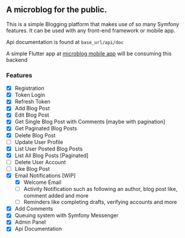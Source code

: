 ## A microblog for the public.

This is a simple Blogging platform that makes use of so many Symfony features.
It can be used with any front-end framework or mobile app.

Api documentation is found at `base_url/api/doc`

A simple Flutter app at [microblog mobile app](https://github.com/abdellahrk/microblog-mobile-app) will be consuming this backend 

### Features 
 - [x] Registration 
 - [x] Token Login 
 - [x] Refresh Token
 - [x] Add Blog Post
 - [x] Edit Blog Post
 - [x] Get Single Blog Post with Comments [maybe with pagination]
 - [x] Get Paginated Blog Posts
 - [x] Delete Blog Post
 - [ ] Update User Profile
 - [x] List User Posted Blog Posts
 - [x] List All Blog Posts [Paginated]
 - [ ] Delete User Account
 - [ ] Like Blog Post
 - [x] Email Notifications [WIP]
   - [x] Welcome Email
   - [ ] Activity Notification such as following an author, blog post like, comment added and more
   - [ ] Reminders like completing drafts, verifying accounts and more
 - [x] Add Comments
 - [x] Queuing system with Symfony Messenger
 - [x] Admin Panel
 - [x] Api Documentation